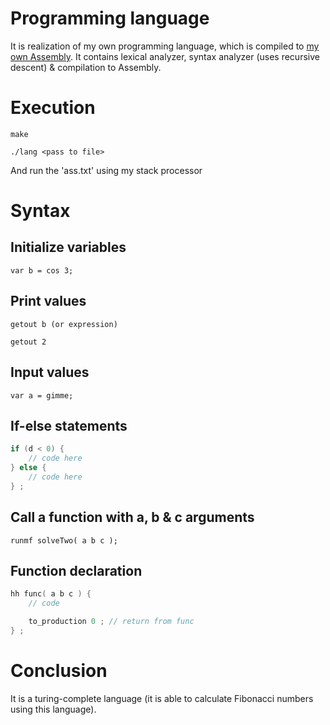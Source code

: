 # Programming language
It is realization of my own programming language, which is compiled to [my own Assembly](https://github.com/ThreadJava800/Processor). It contains lexical analyzer, syntax analyzer (uses recursive descent) & compilation to Assembly.

# Execution
```make```

```./lang <pass to file>```


And run the 'ass.txt' using my stack processor

# Syntax
## Initialize variables

```var b = cos 3;```

## Print values

```getout b (or expression)```

```getout 2```

## Input values

```var a = gimme;```

## If-else statements

```c
if (d < 0) {
    // code here
} else {
    // code here        
} ;
```
## Call a function with a, b & c arguments

```runmf solveTwo( a b c );```

## Function declaration

```c
hh func( a b c ) {
    // code

    to_production 0 ; // return from func
} ;
```
# Conclusion
It is a turing-complete language (it is able to calculate Fibonacci numbers using this language).
